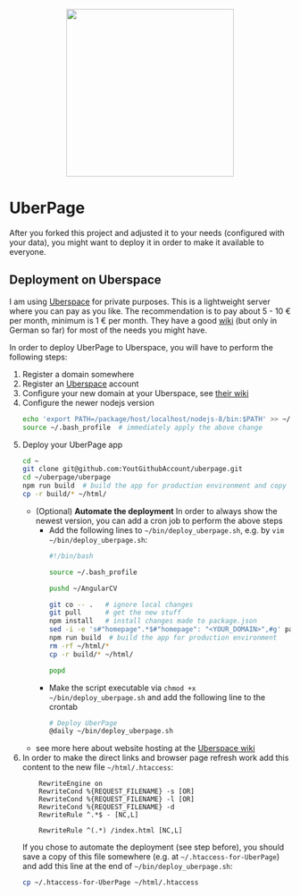 <p align="center">
  <img src="https://raw.githubusercontent.com/StegSchreck/uberpage/master/uberpage/public/img/UberPage.png" width="300px">
</p>

# UberPage
After you forked this project and adjusted it to your needs (configured with your data), you might want to deploy it in order to make it available to everyone.

## Deployment on Uberspace
I am using [Uberspace](https://uberspace.de/) for private purposes. This is a lightweight server where you can pay as you like. The recommendation is to pay about 5 - 10 € per month, minimum is 1 € per month. They have a good [wiki](https://wiki.uberspace.de/start) (but only in German so far) for most of the needs you might have.

In order to deploy UberPage to Uberspace, you will have to perform the following steps:
1.  Register a domain somewhere
2.  Register an [Uberspace](https://uberspace.de/) account
3.  Configure your new domain at your Uberspace, see [their wiki](https://wiki.uberspace.de/domain:verwalten)
4.  Configure the newer nodejs version
    ```sh
    echo 'export PATH=/package/host/localhost/nodejs-8/bin:$PATH' >> ~/.bash_profile  # use the newer nodejs version, as this is not the default
    source ~/.bash_profile  # immediately apply the above change
    ```
5.  Deploy your UberPage app
    ```sh
    cd ~
    git clone git@github.com:YoutGithubAccount/uberpage.git
    cd ~/uberpage/uberpage
    npm run build  # build the app for production environment and copy the result to the web root directory
    cp -r build/* ~/html/
    ```
    * (Optional) **Automate the deployment**
      In order to always show the newest version, you can add a cron job to perform the above steps
      * Add the following lines to `~/bin/deploy_uberpage.sh`, e.g. by `vim ~/bin/deploy_uberpage.sh`:
        ```sh
        #!/bin/bash
        
        source ~/.bash_profile
  
        pushd ~/AngularCV
        
        git co -- .   # ignore local changes
        git pull      # get the new stuff
        npm install   # install changes made to package.json
        sed -i -e 's#"homepage".*$#"homepage": "<YOUR_DOMAIN>",#g' package.json # add domain where this is deployed, e.g. https://example.com
        npm run build  # build the app for production environment
        rm -rf ~/html/*
        cp -r build/* ~/html/
        
        popd
        ```
      * Make the script executable via `chmod +x ~/bin/deploy_uberpage.sh` and add the following line to the crontab
        ```sh
        # Deploy UberPage
        @daily ~/bin/deploy_uberpage.sh
        ``` 
    * see more here about website hosting at the [Uberspace wiki](https://wiki.uberspace.de/start:web)
6.  In order to make the direct links and browser page refresh work add this content to the new file `~/html/.htaccess`:
    ```
        RewriteEngine on
        RewriteCond %{REQUEST_FILENAME} -s [OR]
        RewriteCond %{REQUEST_FILENAME} -l [OR]
        RewriteCond %{REQUEST_FILENAME} -d
        RewriteRule ^.*$ - [NC,L]
    
        RewriteRule ^(.*) /index.html [NC,L]
    ```
    If you chose to automate the deployment (see step before), you should save a copy of this file somewhere (e.g. at `~/.htaccess-for-UberPage`) and add this line at the end of `~/bin/deploy_uberpage.sh`:
    ```sh
    cp ~/.htaccess-for-UberPage ~/html/.htaccess
    ```
